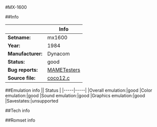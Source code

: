 #MX-1600

##Info

||Info|
|-----|-----|
|**Setname:**|mx1600
|**Year:**|1984
|**Manufacturer:**|Dynacom
|**Status:**|good
|**Bug reports:**|[MAMETesters](http://mametesters.org/view_all_set.php?type=1&temporary=y&search=coco12.c)
|**Source file:**|[coco12.c](https://github.com/mamedev/mame/blob/master/src/mess/drivers/coco12.c)

##Emulation info
|| Status |
|-----|-----|
|Overall emulation:|good
|Color emulation:|good
|Sound emulation:|good
|Graphics emulation:|good
|Savestates:|unsupported

##Tech info

##Romset info

<!--- START OF EDITED COMMENT DO NOT TOUCH TEXT ABOVE-->
